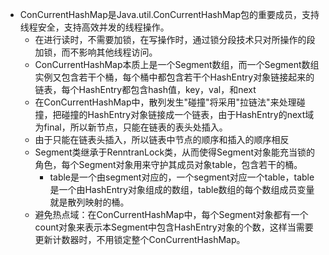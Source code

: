 + ConCurrentHashMap是Java.util.ConCurrentHashMap包的重要成员，支持线程安全，支持高效并发的线程操作。
  + 在进行读时，不需要加锁，在写操作时，通过锁分段技术只对所操作的段加锁，而不影响其他线程访问。
  + ConCurrentHashMap本质上是一个Segment数组，而一个Segment数组实例又包含若干个桶，每个桶中都包含若干个HashEntry对象链接起来的链表，每个HashEntry都包含hash值，key，val，和next
  + 在ConCurrentHashMap中，散列发生"碰撞"将采用"拉链法"来处理碰撞，把碰撞的HashEntry对象链接成一个链表，由于HashEntry的next域为final，所以新节点，只能在链表的表头处插入。
  + 由于只能在链表头插入，所以链表中节点的顺序和插入的顺序相反
  + Segment类继承于RenntranLock类，从而使得Segment对象能充当锁的角色，每个Segment对象用来守护其成员对象table，包含若干的桶。
    + table是一个由segment对应的，一个segment对应一个table，table是一个由HashEntry对象组成的数组，table数组的每个数组成员变量就是散列映射的桶。
  + 避免热点域：在ConCurrentHashMap中，每个Segment对象都有一个count对象来表示本Segment中包含HashEntry对象的个数，这样当需要更新计数器时，不用锁定整个ConCurrentHashMap。
